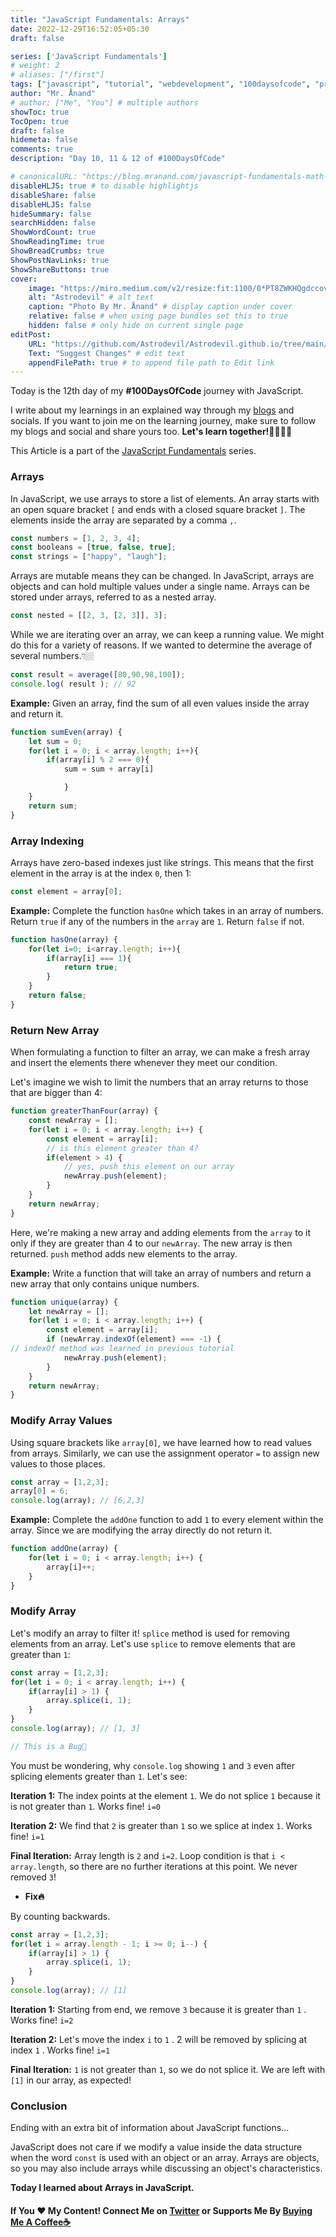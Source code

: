 ```yaml
---
title: "JavaScript Fundamentals: Arrays"
date: 2022-12-29T16:52:05+05:30
draft: false

series: ['JavaScript Fundamentals']
# weight: 2
# aliases: ["/first"]
tags: ["javascript", "tutorial", "webdevelopment", "100daysofcode", "programming", "coding"]
author: "Mr. Ånand"
# author: ["Me", "You"] # multiple authors
showToc: true
TocOpen: true
draft: false
hidemeta: false
comments: true
description: "Day 10, 11 & 12 of #100DaysOfCode"

# canonicalURL: "https://blog.mranand.com/javascript-fundamentals-math-object"
disableHLJS: true # to disable highlightjs
disableShare: false
disableHLJS: false
hideSummary: false
searchHidden: false
ShowWordCount: true
ShowReadingTime: true
ShowBreadCrumbs: true
ShowPostNavLinks: true
ShowShareButtons: true
cover:
    image: "https://miro.medium.com/v2/resize:fit:1100/0*PT8ZWKHQgdccovV6" # image path/url
    alt: "Astrodevil" # alt text
    caption: "Photo By Mr. Ånand" # display caption under cover
    relative: false # when using page bundles set this to true
    hidden: false # only hide on current single page
editPost:
    URL: "https://github.com/Astrodevil/Astrodevil.github.io/tree/main/content"
    Text: "Suggest Changes" # edit text
    appendFilePath: true # to append file path to Edit link
---
```


Today is the 12th day of my **#100DaysOfCode** journey with JavaScript.

I write about my learnings in an explained way through my [blogs](https://astrodevil.hashnode.dev/) and socials. If you want to join me on the learning journey, make sure to follow my blogs and social and share yours too. **Let's learn together!🫱🏼‍🫲🏼**

This Article is a part of the [JavaScript Fundamentals](https://astrodevil.hashnode.dev/series/js-fundamentals) series.

### Arrays

In JavaScript, we use arrays to store a list of elements. An array starts with an open square bracket `[` and ends with a closed square bracket `]`. The elements inside the array are separated by a comma `,`.

```javascript
const numbers = [1, 2, 3, 4];
const booleans = [true, false, true];
const strings = ["happy", "laugh"];
```

Arrays are mutable means they can be changed. In JavaScript, arrays are objects and can hold multiple values under a single name. Arrays can be stored under arrays, referred to as a nested array.

```javascript
const nested = [[2, 3, [2, 3]], 3];
```

While we are iterating over an array, we can keep a running value. We might do this for a variety of reasons. If we wanted to determine the average of several numbers.👇🏼

```javascript
const result = average([80,90,98,100]); 
console.log( result ); // 92
```

**Example:** Given an array, find the sum of all even values inside the array and return it.

```javascript
function sumEven(array) {
    let sum = 0;
    for(let i = 0; i < array.length; i++){
        if(array[i] % 2 === 0){
            sum = sum + array[i]

            }
    }
    return sum;
}
```

### Array Indexing

Arrays have zero-based indexes just like strings. This means that the first element in the array is at the index `0`, then 1:

```javascript
const element = array[0];
```

**Example:** Complete the function `hasOne` which takes in an array of numbers. Return `true` if any of the numbers in the `array` are `1`. Return `false` if not.

```javascript
function hasOne(array) {
    for(let i=0; i<array.length; i++){
        if(array[i] === 1){
            return true;
        }
    }
    return false;
}
```

### Return New Array

When formulating a function to filter an array, we can make a fresh array and insert the elements there whenever they meet our condition.

Let's imagine we wish to limit the numbers that an array returns to those that are bigger than 4:

```javascript
function greaterThanFour(array) {
    const newArray = [];
    for(let i = 0; i < array.length; i++) {
        const element = array[i];
        // is this element greater than 4?
        if(element > 4) {
            // yes, push this element on our array
            newArray.push(element);
        }
    }
    return newArray;
}
```

Here, we're making a new array and adding elements from the `array` to it only if they are greater than 4 to our `newArray`. The new array is then returned. `push` method adds new elements to the array.

**Example:** Write a function that will take an array of numbers and return a new array that only contains unique numbers.

```javascript
function unique(array) {
    let newArray = [];
    for(let i = 0; i < array.length; i++) {
        const element = array[i];
        if (newArray.indexOf(element) === -1) {
// indexOf method was learned in previous tutorial
            newArray.push(element);
        }
    }
    return newArray;
}
```

### Modify Array Values

Using square brackets like `array[0]`, we have learned how to read values from arrays. Similarly, we can use the assignment operator `=` to assign new values to those places.

```javascript
const array = [1,2,3];
array[0] = 6;
console.log(array); // [6,2,3]
```

**Example:** Complete the `addOne` function to add `1` to every element within the array. Since we are modifying the array directly do not return it.

```javascript
function addOne(array) {
    for(let i = 0; i < array.length; i++) {
        array[i]++;
    }
}
```

### Modify Array

Let's modify an array to filter it! `splice` method is used for removing elements from an array. Let's use `splice` to remove elements that are greater than `1`:

```javascript
const array = [1,2,3];
for(let i = 0; i < array.length; i++) {
    if(array[i] > 1) {
        array.splice(i, 1);
    }
}
console.log(array); // [1, 3]

// This is a Bug🐛
```

You must be wondering, why `console.log` showing `1` and `3` even after splicing elements greater than `1`. Let's see:

**Iteration 1:** The index points at the element `1`. We do not splice `1` because it is not greater than `1`. Works fine! `i=0`

**Iteration 2:** We find that `2` is greater than `1` so we splice at index `1`. Works fine! `i=1`

**Final Iteration:** Array length is `2` and `i=2`. Loop condition is that `i < array.length`, so there are no further iterations at this point. We never removed `3`!

* **Fix🔥**
    

By counting backwards.

```javascript
const array = [1,2,3];
for(let i = array.length - 1; i >= 0; i--) {
    if(array[i] > 1) {
        array.splice(i, 1);
    }
}
console.log(array); // [1]
```

**Iteration 1:** Starting from end, we remove `3` because it is greater than `1` . Works fine! `i=2`

**Iteration 2:** Let's move the index `i` to `1` . 2 will be removed by splicing at index `1` . Works fine! `i=1`

**Final Iteration:** `1` is not greater than `1`, so we do not splice it. We are left with `[1]` in our array, as expected!

### Conclusion

Ending with an extra bit of information about JavaScript functions...

JavaScript does not care if we modify a value inside the data structure when the word `const` is used with an object or an array. Arrays are objects, so you may also include arrays while discussing an object's characteristics.

**Today I learned about Arrays in JavaScript.**

#### If You ❤️ My Content! Connect Me on [Twitter](https://mobile.twitter.com/Astrodevil_) or Supports Me By [Buying Me A Coffee☕](https://www.buymeacoffee.com/Astrodevil)